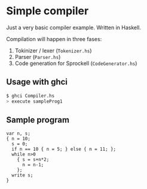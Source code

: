Simple compiler
==========================

Just a very basic compiler example. Written in Haskell.

Compilation will happen in three fases:

1. Tokinizer / lexer (`Tokenizer.hs`)
2. Parser (`Parser.hs`)
3. Code generation for Sprockell (`CodeGenerator.hs`)

Usage with ghci
----

```bash
$ ghci Compiler.hs
> execute sampleProg1
```

Sample program
---
```
var n, s;
{ n = 10;
  s = 0;
  if n == 10 { n = 5; } else { n = 11; };
  while n>0
    { s = s+n*2;
      n = n-1;
    };
  write s;
}
```
